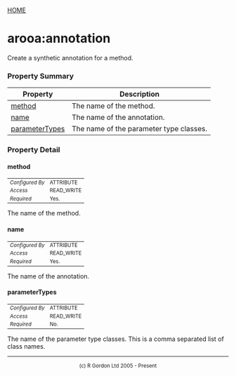 [HOME](../../../../README.md)
# arooa:annotation

Create a synthetic annotation for a method.

### Property Summary

| Property | Description |
| -------- | ----------- |
| [method](#propertymethod) | The name of the method. | 
| [name](#propertyname) | The name of the annotation. | 
| [parameterTypes](#propertyparametertypes) | The name of the parameter type classes. | 


### Property Detail
#### method <a name="propertymethod"></a>

<table style='font-size:smaller'>
      <tr><td><i>Configured By</i></td><td>ATTRIBUTE</td></tr>
      <tr><td><i>Access</i></td><td>READ_WRITE</td></tr>
      <tr><td><i>Required</i></td><td>Yes.</td></tr>
</table>

The name of the method.

#### name <a name="propertyname"></a>

<table style='font-size:smaller'>
      <tr><td><i>Configured By</i></td><td>ATTRIBUTE</td></tr>
      <tr><td><i>Access</i></td><td>READ_WRITE</td></tr>
      <tr><td><i>Required</i></td><td>Yes.</td></tr>
</table>

The name of the annotation.

#### parameterTypes <a name="propertyparametertypes"></a>

<table style='font-size:smaller'>
      <tr><td><i>Configured By</i></td><td>ATTRIBUTE</td></tr>
      <tr><td><i>Access</i></td><td>READ_WRITE</td></tr>
      <tr><td><i>Required</i></td><td>No.</td></tr>
</table>

The name of the parameter type classes.
This is a comma separated list of class names.


-----------------------

<div style='font-size: smaller; text-align: center;'>(c) R Gordon Ltd 2005 - Present</div>
